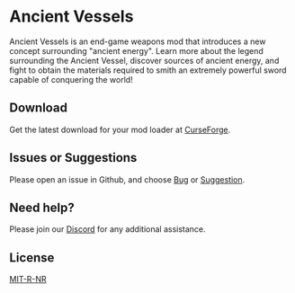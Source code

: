 # Ancient Vessels

Ancient Vessels is an end-game weapons mod that introduces a new concept surrounding "ancient energy". Learn more about the legend surrounding the Ancient Vessel, discover sources of ancient energy, and fight to obtain the materials required to smith an extremely powerful sword capable of conquering the world!

## Download

Get the latest download for your mod loader at [CurseForge](https://www.curseforge.com/minecraft/mc-mods/ancient-vessels-fabric-forge).

## Issues or Suggestions

Please open an issue in Github, and choose [Bug](https://github.com/purejosh/ancientvessels/issues) or [Suggestion](https://github.com/purejosh/ancientvessels/issues).

## Need help? 

Please join our [Discord](https://discord.com/invite/X6AsDnqex6) for any additional assistance.

## License
[MIT-R-NR](https://github.com/purejosh/ancientvessels/blob/master/LICENSE.txt)
